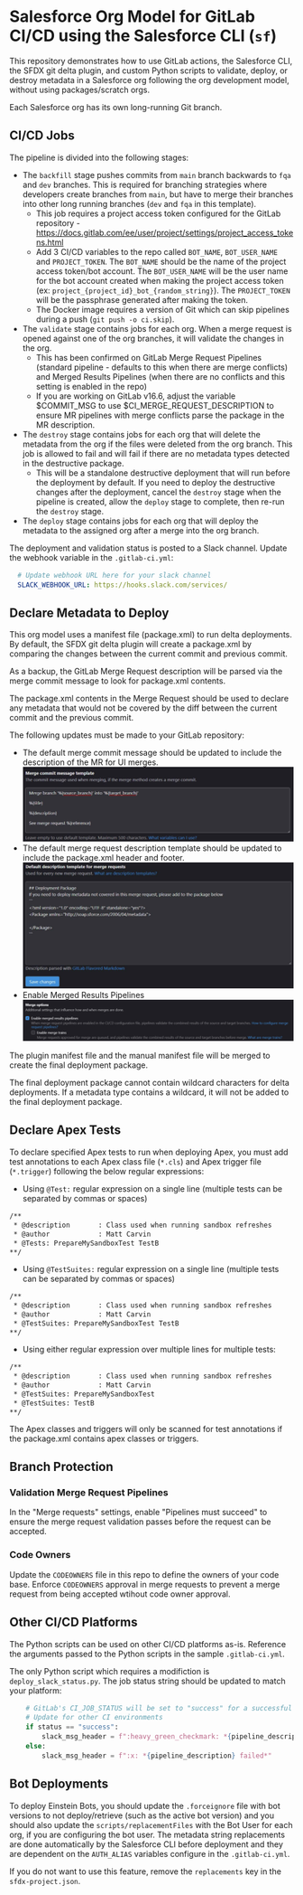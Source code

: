 # Salesforce Org Model for GitLab CI/CD using the Salesforce CLI (`sf`)
This repository demonstrates how to use GitLab actions, the Salesforce CLI, the SFDX git delta plugin, and custom Python scripts to validate, deploy, or destroy metadata in a Salesforce org following the org development model, without using packages/scratch orgs. 

Each Salesforce org has its own long-running Git branch.

## CI/CD Jobs

The pipeline is divided into the following stages:

- The `backfill` stage pushes commits from `main` branch backwards to `fqa` and `dev` branches. This is required for branching strategies where developers create branches from `main`, but have to merge their branches into other long running branches (`dev` and `fqa` in this template).
    - This job requires a project access token configured for the GitLab repository - https://docs.gitlab.com/ee/user/project/settings/project_access_tokens.html
    - Add 3 CI/CD variables to the repo called `BOT_NAME`, `BOT_USER_NAME` and `PROJECT_TOKEN`. The `BOT_NAME` should be the name of the project access token/bot account. The `BOT_USER_NAME` will be the user name for the bot account created when making the project access token (ex: `project_{project_id}_bot_{random_string}`). The `PROJECT_TOKEN` will be the passphrase generated after making the token.
    - The Docker image requires a version of Git which can skip pipelines during a push (`git push -o ci.skip`).
- The `validate` stage contains jobs for each org. When a merge request is opened against one of the org branches, it will validate the changes in the org.
    - This has been confirmed on GitLab Merge Request Pipelines (standard pipeline - defaults to this when there are merge conflicts) and Merged Results Pipelines (when there are no conflicts and this setting is enabled in the repo)
    - If you are working on GitLab v16.6, adjust the variable $COMMIT_MSG to use $CI_MERGE_REQUEST_DESCRIPTION to ensure MR pipelines with merge conflicts parse the package in the MR description.
- The `destroy` stage contains jobs for each org that will delete the metadata from the org if the files were deleted from the org branch. This job is allowed to fail and will fail if there are no metadata types detected in the destructive package.
    - This will be a standalone destructive deployment that will run before the deployment by default. If you need to deploy the destructive changes after the deployment, cancel the `destroy` stage when the pipeline is created, allow the `deploy` stage to complete, then re-run the `destroy` stage.
- The `deploy` stage contains jobs for each org that will deploy the metadata to the assigned org after a merge into the org branch.

The deployment and validation status is posted to a Slack channel. Update the webhook variable in the `.gitlab-ci.yml`:

``` yaml
  # Update webhook URL here for your slack channel
  SLACK_WEBHOOK_URL: https://hooks.slack.com/services/
```

## Declare Metadata to Deploy

This org model uses a manifest file (package.xml) to run delta deployments. By default, the SFDX git delta plugin will create a package.xml by comparing the changes between the current commit and previous commit.

As a backup, the GitLab Merge Request description will be parsed via the merge commit message to look for package.xml contents.

The package.xml contents in the Merge Request should be used to declare any metadata that would not be covered by the diff between the current commit and the previous commit.

The following updates must be made to your GitLab repository:
- The default merge commit message should be updated to include the description of the MR for UI merges.
![Merge Request Commit Message Template](.gitlab/images/mr-commit-message-template.JPG)
- The default merge request description template should be updated to include the package.xml header and footer.
![Default Merge Request Description](.gitlab/images/default-mr-description.JPG)
- Enable Merged Results Pipelines 
![Merged Results Setting](.gitlab/images/merged-results.png)

The plugin manifest file and the manual manifest file will be merged to create the final deployment package.

The final deployment package cannot contain wildcard characters for delta deployments. If a metadata type contains a wildcard, it will not be added to the final deployment package.

## Declare Apex Tests

To declare specified Apex tests to run when deploying Apex, you must add test annotations to each Apex class file (`*.cls`) and Apex trigger file (`*.trigger`) following the below regular expressions:

- Using `@Test:` regular expression on a single line (multiple tests can be separated by commas or spaces)
```
/**
 * @description       : Class used when running sandbox refreshes
 * @author            : Matt Carvin
 * @Tests: PrepareMySandboxTest TestB
**/
```

- Using `@TestSuites:` regular expression on a single line (multiple tests can be separated by commas or spaces)

```
/**
 * @description       : Class used when running sandbox refreshes
 * @author            : Matt Carvin
 * @TestSuites: PrepareMySandboxTest TestB
**/
```

- Using either regular expression over multiple lines for multiple tests:
```
/**
 * @description       : Class used when running sandbox refreshes
 * @author            : Matt Carvin
 * @TestSuites: PrepareMySandboxTest
 * @TestSuites: TestB
**/
```

The Apex classes and triggers will only be scanned for test annotations if the package.xml contains apex classes or triggers.

## Branch Protection

### Validation Merge Request Pipelines

In the "Merge requests" settings, enable "Pipelines must succeed" to ensure the merge request validation passes before the request can be accepted.

### Code Owners

Update the `CODEOWNERS` file in this repo to define the owners of your code base. Enforce `CODEOWNERS` approval in merge requests to prevent a merge request from being accepted wtihout code owner approval.

## Other CI/CD Platforms

The Python scripts can be used on other CI/CD platforms as-is. Reference the arguments passed to the Python scripts in the sample `.gitlab-ci.yml`.

The only Python script which requires a modifiction is `deploy_slack_status.py`. The job status string should be updated to match your platform:

``` python
    # GitLab's CI_JOB_STATUS will be set to "success" for a successful job
    # Update for other CI environments
    if status == "success":
        slack_msg_header = f":heavy_green_checkmark: *{pipeline_description} succeeded*"
    else:
        slack_msg_header = f":x: *{pipeline_description} failed*"
```

## Bot Deployments

To deploy Einstein Bots, you should update the `.forceignore` file with bot versions to not deploy/retrieve (such as the active bot version) and you should also update the `scripts/replacementFiles` with the Bot User for each org, if you are configuring the bot user. The metadata string replacements are done automatically by the Salesforce CLI before deployment and they are dependent on the `AUTH_ALIAS` variables configure in the `.gitlab-ci.yml`.

If you do not want to use this feature, remove the `replacements` key in the `sfdx-project.json`.
